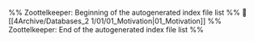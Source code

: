 %% Zoottelkeeper: Beginning of the autogenerated index file list  %%
📄 [[4Archive/Databases_2 1/01/01_Motivation|01_Motivation]]
%% Zoottelkeeper: End of the autogenerated index file list  %%

